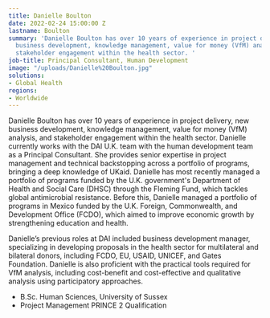 ```yaml
---
title: Danielle Boulton
date: 2022-02-24 15:00:00 Z
lastname: Boulton
summary: 'Danielle Boulton has over 10 years of experience in project delivery, new
  business development, knowledge management, value for money (VfM) analysis, and
  stakeholder engagement within the health sector. '
job-title: Principal Consultant, Human Development
image: "/uploads/Danielle%20Boulton.jpg"
solutions:
- Global Health
regions:
- Worldwide
---
```


Danielle Boulton has over 10 years of experience in project delivery, new business development, knowledge management, value for money (VfM) analysis, and stakeholder engagement within the health sector. Danielle currently works with the DAI U.K. team with the human development team as a Principal Consultant. She provides senior expertise in project management and technical backstopping across a portfolio of programs, bringing a deep knowledge of UKaid.  Danielle has most recently managed a portfolio of programs funded by the U.K. government's Department of Health and Social Care (DHSC) through the Fleming Fund, which tackles global antimicrobial resistance. Before this, Danielle managed a portfolio of programs in Mexico funded by the U.K. Foreign, Commonwealth, and Development Office (FCDO), which aimed to improve economic growth by strengthening education and health. 

Danielle’s previous roles at DAI included business development manager, specializing in developing proposals in the health sector for multilateral and bilateral donors, including FCDO, EU, USAID, UNICEF, and Gates Foundation. Danielle is also proficient with the practical tools required for VfM analysis, including cost-benefit and cost-effective and qualitative analysis using participatory approaches. 
 
* B.Sc. Human Sciences, University of Sussex       
* Project Management PRINCE 2 Qualification
